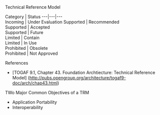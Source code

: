 
Technical Reference Model

Category | Status 
---|---|---  
Incoming | Under Evaluation
Supported | Recommended     
Supported | Accepted  
Supported | Future   
Limited | Contain  
Limited | In Use  
Prohibited | Obsolete  
Prohibited | Not Approved  

References
* [TOGAF 9.1, Chapter 43. Foundation Archtiecture: Technical Reference Model] (http://pubs.opengroup.org/architecture/togaf9-doc/arch/chap43.html)


TWo Major Common Objectives of a TRM
* Application Portability
* Interoperability


